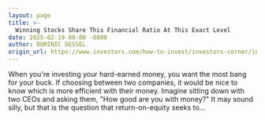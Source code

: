 ```yaml
---
layout: page
title: >-
  Winning Stocks Share This Financial Ratio At This Exact Level
date: 2025-02-19 08:00 -0800
author: DOMINIC GESSEL
origin_url: https://www.investors.com/how-to-invest/investors-corner/investors-corner/
---
```


When you're investing your hard-earned money, you want the most bang for your buck. If choosing between two companies, it would be nice to know which is more efficient with their money. Imagine sitting down with two CEOs and asking them, "How good are you with money?" It may sound silly, but that is the question that return-on-equity seeks to…
